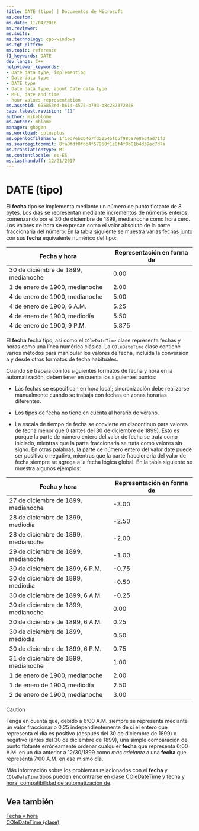 ```yaml
---
title: DATE (tipo) | Documentos de Microsoft
ms.custom: 
ms.date: 11/04/2016
ms.reviewer: 
ms.suite: 
ms.technology: cpp-windows
ms.tgt_pltfrm: 
ms.topic: reference
f1_keywords: DATE
dev_langs: C++
helpviewer_keywords:
- Date data type, implementing
- Date data type
- DATE type
- Date data type, about Date data type
- MFC, date and time
- hour values representation
ms.assetid: 695853ed-b614-4575-b793-b8c287372038
caps.latest.revision: "11"
author: mikeblome
ms.author: mblome
manager: ghogen
ms.workload: cplusplus
ms.openlocfilehash: 1f1ed7eb2b467fd52545f65f98b87e8e34ad71f3
ms.sourcegitcommit: 8fa8fdf0fbb4f57950f1e8f4f9b81b4d39ec7d7a
ms.translationtype: MT
ms.contentlocale: es-ES
ms.lasthandoff: 12/21/2017
---
```

# <a name="date-type"></a>DATE (tipo)
El **fecha** tipo se implementa mediante un número de punto flotante de 8 bytes. Los días se representan mediante incrementos de números enteros, comenzando por el 30 de diciembre de 1899, medianoche como hora cero. Los valores de hora se expresan como el valor absoluto de la parte fraccionaria del número. En la tabla siguiente se muestra varias fechas junto con sus **fecha** equivalente numérico del tipo:  
  
|Fecha y hora|Representación en forma de|  
|-------------------|--------------------|  
|30 de diciembre de 1899, medianoche|0.00|  
|1 de enero de 1900, medianoche|2.00|  
|4 de enero de 1900, medianoche|5.00|  
|4 de enero de 1900, 6 A.M.|5.25|  
|4 de enero de 1900, mediodía|5.50|  
|4 de enero de 1900, 9 P.M.|5.875|  
  
 El **fecha** fecha tipo, así como el `COleDateTime` clase representa fechas y horas como una línea numérica clásica. La `COleDateTime` clase contiene varios métodos para manipular los valores de fecha, incluida la conversión a y desde otros formatos de fecha habituales.  
  
 Cuando se trabaja con los siguientes formatos de fecha y hora en la automatización, deben tener en cuenta los siguientes puntos:  
  
-   Las fechas se especifican en hora local; sincronización debe realizarse manualmente cuando se trabaja con fechas en zonas horarias diferentes.  
  
-   Los tipos de fecha no tiene en cuenta al horario de verano.  
  
-   La escala de tiempo de fecha se convierte en discontinuo para valores de fecha menor que 0 (antes del 30 de diciembre de 1899). Esto es porque la parte de número entero del valor de fecha se trata como iniciado, mientras que la parte fraccionaria se trata como valores sin signo. En otras palabras, la parte de número entero del valor date puede ser positivo o negativo, mientras que la parte fraccionaria del valor de fecha siempre se agrega a la fecha lógica global. En la tabla siguiente se muestra algunos ejemplos:  
  
|Fecha y hora|Representación en forma de|  
|-------------------|--------------------|  
|27 de diciembre de 1899, medianoche|-3.00|  
|28 de diciembre de 1899, mediodía|-2.50|  
|28 de diciembre de 1899, medianoche|-2.00|  
|29 de diciembre de 1899, medianoche|-1.00|  
|30 de diciembre de 1899, 6 P.M.|-0.75|  
|30 de diciembre de 1899, mediodía|-0.50|  
|30 de diciembre de 1899, 6 A.M.|-0.25|  
|30 de diciembre de 1899, medianoche|0.00|  
|30 de diciembre de 1899, 6 A.M.|0.25|  
|30 de diciembre de 1899, mediodía|0.50|  
|30 de diciembre de 1899, 6 P.M.|0.75|  
|31 de diciembre de 1899, medianoche|1.00|  
|1 de enero de 1900, medianoche|2.00|  
|1 de enero de 1900, mediodía|2.50|  
|2 de enero de 1900, medianoche|3.00|  
  
> [!CAUTION]
>  Tenga en cuenta que, debido a 6:00 A.M. siempre se representa mediante un valor fraccionario 0,25 independientemente de si el entero que representa el día es positivo (después del 30 de diciembre de 1899) o negativo (antes del 30 de diciembre de 1899), una simple comparación de punto flotante erróneamente ordenar cualquier **fecha** que representa 6:00 A.M. en un día anterior a 12/30/1899 como *más adelante* a una **fecha** que representa 7:00 A.M. en ese mismo día.  
  
 Más información sobre los problemas relacionados con el **fecha** y `COleDateTime` tipos pueden encontrarse en [clase COleDateTime](../atl-mfc-shared/reference/coledatetime-class.md) y [fecha y hora: compatibilidad de automatización de](../atl-mfc-shared/date-and-time-automation-support.md).  
  
## <a name="see-also"></a>Vea también  
 [Fecha y hora](../atl-mfc-shared/date-and-time.md)   
 [COleDateTime (clase)](../atl-mfc-shared/reference/coledatetime-class.md)

